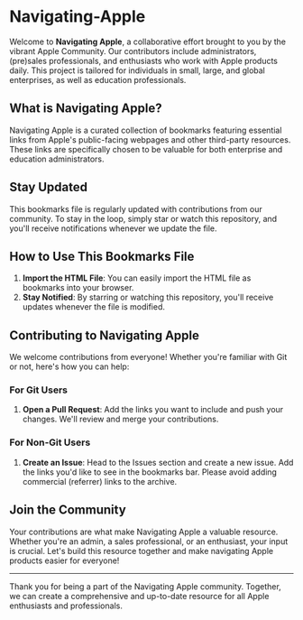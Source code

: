 # Navigating-Apple

Welcome to **Navigating Apple**, a collaborative effort brought to you by the vibrant Apple Community. Our contributors include administrators, (pre)sales professionals, and enthusiasts who work with Apple products daily. This project is tailored for individuals in small, large, and global enterprises, as well as education professionals.

## What is Navigating Apple?

Navigating Apple is a curated collection of bookmarks featuring essential links from Apple's public-facing webpages and other third-party resources. These links are specifically chosen to be valuable for both enterprise and education administrators.

## Stay Updated

This bookmarks file is regularly updated with contributions from our community. To stay in the loop, simply star or watch this repository, and you'll receive notifications whenever we update the file.

## How to Use This Bookmarks File

1. **Import the HTML File**: You can easily import the HTML file as bookmarks into your browser.
2. **Stay Notified**: By starring or watching this repository, you'll receive updates whenever the file is modified.

## Contributing to Navigating Apple

We welcome contributions from everyone! Whether you're familiar with Git or not, here's how you can help:

### For Git Users

1. **Open a Pull Request**: Add the links you want to include and push your changes. We'll review and merge your contributions.

### For Non-Git Users

1. **Create an Issue**: Head to the Issues section and create a new issue. Add the links you'd like to see in the bookmarks bar. Please avoid adding commercial (referrer) links to the archive.

## Join the Community

Your contributions are what make Navigating Apple a valuable resource. Whether you're an admin, a sales professional, or an enthusiast, your input is crucial. Let's build this resource together and make navigating Apple products easier for everyone!

---

Thank you for being a part of the Navigating Apple community. Together, we can create a comprehensive and up-to-date resource for all Apple enthusiasts and professionals.
